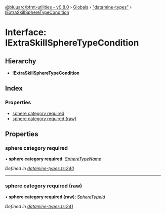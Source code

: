 [@bluuarc/bfmt-utilities - v0.8.0](../README.md) › [Globals](../globals.md) › ["datamine-types"](../modules/_datamine_types_.md) › [IExtraSkillSphereTypeCondition](_datamine_types_.iextraskillspheretypecondition.md)

# Interface: IExtraSkillSphereTypeCondition

## Hierarchy

* **IExtraSkillSphereTypeCondition**

## Index

### Properties

* [sphere category required](_datamine_types_.iextraskillspheretypecondition.md#sphere-category-required)
* [sphere category required (raw)](_datamine_types_.iextraskillspheretypecondition.md#sphere-category-required-(raw))

## Properties

###  sphere category required

• **sphere category required**: *[SphereTypeName](../enums/_datamine_types_.spheretypename.md)*

*Defined in [datamine-types.ts:240](https://github.com/BluuArc/bfmt-utilities/blob/master/src/datamine-types.ts#L240)*

___

###  sphere category required (raw)

• **sphere category required (raw)**: *[SphereTypeId](../enums/_datamine_types_.spheretypeid.md)*

*Defined in [datamine-types.ts:241](https://github.com/BluuArc/bfmt-utilities/blob/master/src/datamine-types.ts#L241)*
